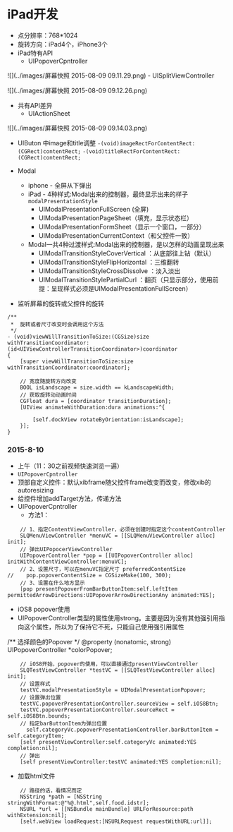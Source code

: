 
# iPad开发

- 点分辨率：768*1024
- 旋转方向：iPad4个，iPhone3个
- iPad特有API
	- UIPopoverCpntroller

![](../images/屏幕快照 2015-08-09 09.11.29.png)
	- UISplitViewController

![](../images/屏幕快照 2015-08-09 09.12.26.png)

- 共有API差异
	- UIActionSheet

![](../images/屏幕快照 2015-08-09 09.14.03.png)

- UIButon 中image和title调整
 `-(void)imageRectForContentRect:(CGRect)contentRect;`
 `-(void)titleRectForContentRect:(CGRect)contentRect;`

- Modal
	- iphone - 全屏从下弹出
	- iPad - 4种样式:Modal出来的控制器，最终显示出来的样子
	`modalPresentationStyle`
		 - UIModalPresentationFullScreen (全屏)
		 - UIModalPresentationPageSheet（填充，显示状态栏）
		 - UIModalPresentationFormSheet（显示一个窗口，一部分）
		 - UIModalPresentationCurrentContext（和父控件一致）
	- Modal一共4种过渡样式:Modal出来的控制器，是以怎样的动画呈现出来
		- UIModalTransitionStyleCoverVertical ：从底部往上钻（默认）
		- UIModalTransitionStyleFlipHorizontal ：三维翻转
		- UIModalTransitionStyleCrossDissolve ：淡入淡出
		- UIModalTransitionStylePartialCurl ：翻页（只显示部分，使用前提：呈现样式必须是UIModalPresentationFullScreen）

- 监听屏幕的旋转或父控件的旋转

```objc
/**
 *	旋转或者尺寸改变时会调用这个方法
 */
- (void)viewWillTransitionToSize:(CGSize)size withTransitionCoordinator:(id<UIViewControllerTransitionCoordinator>)coordinator
{
    [super viewWillTransitionToSize:size withTransitionCoordinator:coordinator];

    // 宽度随旋转方向改变
    BOOL isLandscape = size.width == kLandscapeWidth;
    // 获取旋转动动画时间
    CGFloat dura = [coordinator transitionDuration];
    [UIView animateWithDuration:dura animations:^{

        [self.dockView rotateByOrientation:isLandscape];
    }];
}
```

### 2015-8-10
- 上午（11：30之前视频快速浏览一遍）
- `UIPopoverCpntroller`
- 顶部自定义控件：默认xibframe随父控件frame改变而改变，修改xib的autoresizing
- 给控件增加addTarget方法，传递方法
- UIPopoverCpntroller
	- 方法1：
```objc
    // 1、指定ContentViewController，必须在创建时指定这个contentController
    SLQMenuViewController *menuVC = [[SLQMenuViewController alloc] init];
    // 弹出UIPopocerViewController
    UIPopoverController *pop = [[UIPopoverController alloc] initWithContentViewController:menuVC];
    // 2、设置尺寸，可以在menuVC指定尺寸 preferredContentSize
//    pop.popoverContentSize = CGSizeMake(100, 300);
    // 3、设置在什么地方显示
    [pop presentPopoverFromBarButtonItem:self.leftItem permittedArrowDirections:UIPopoverArrowDirectionAny animated:YES];
```

- iOS8 popover使用
- UIPopoverController类型的属性使用strong。主要是因为没有其他强引用指向这个属性，所以为了保持它不死，只能自己使用强引用属性

/** 选择颜色的Popover */
@property (nonatomic, strong) UIPopoverController *colorPopover;

```objc
    // iOS8开始，popover的使用，可以直接通过presentViewController
    SLQTestViewController *testVC = [[SLQTestViewController alloc] init];
    // 设置样式
    testVC.modalPresentationStyle = UIModalPresentationPopover;
    // 设置弹出位置
    testVC.popoverPresentationController.sourceView = self.iOS8Btn;
    testVC.popoverPresentationController.sourceRect = self.iOS8Btn.bounds;
    // 指定barButtonItem为弹出位置
      self.categoryVc.popoverPresentationController.barButtonItem = self.categoryItem;
    [self presentViewController:self.categoryVc animated:YES completion:nil];
    // 弹出
    [self presentViewController:testVC animated:YES completion:nil];
```

- 加载html文件
```objc
    // 路径的话，看情况而定
    NSString *path = [NSString stringWithFormat:@"%@.html",self.food.idstr];
    NSURL *url = [[NSBundle mainBundle] URLForResource:path withExtension:nil];
    [self.webView loadRequest:[NSURLRequest requestWithURL:url]];
```


